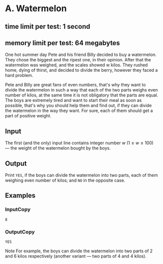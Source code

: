 # A. Watermelon
## time limit per test: 1 second
## memory limit per test: 64 megabytes
One hot summer day Pete and his friend Billy decided to buy a watermelon. They chose the biggest and the ripest one, in their opinion. After that the watermelon was weighed, and the scales showed w kilos. They rushed home, dying of thirst, and decided to divide the berry, however they faced a hard problem.

Pete and Billy are great fans of even numbers, that's why they want to divide the watermelon in such a way that each of the two parts weighs even number of kilos, at the same time it is not obligatory that the parts are equal. The boys are extremely tired and want to start their meal as soon as possible, that's why you should help them and find out, if they can divide the watermelon in the way they want. For sure, each of them should get a part of positive weight.

## Input
The first (and the only) input line contains integer number $w$ $(1 \leq w \leq 100)$ — the weight of the watermelon bought by the boys.

## Output
Print `YES`, if the boys can divide the watermelon into two parts, each of them weighing even number of kilos; and `NO` in the opposite case.

## Examples
### InputCopy

```
8
```

### OutputCopy
```
YES
```

Note
For example, the boys can divide the watermelon into two parts of 2 and 6 kilos respectively (another variant — two parts of 4 and 4 kilos).
